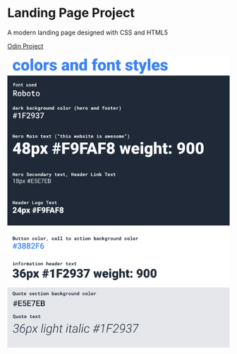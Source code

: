 # Landing Page Project
A modern landing page designed with CSS and HTML5

[Odin Project](https://www.theodinproject.com/lessons/foundations-landing-page)

![An image of the styling rules](images/reference-02.png)
